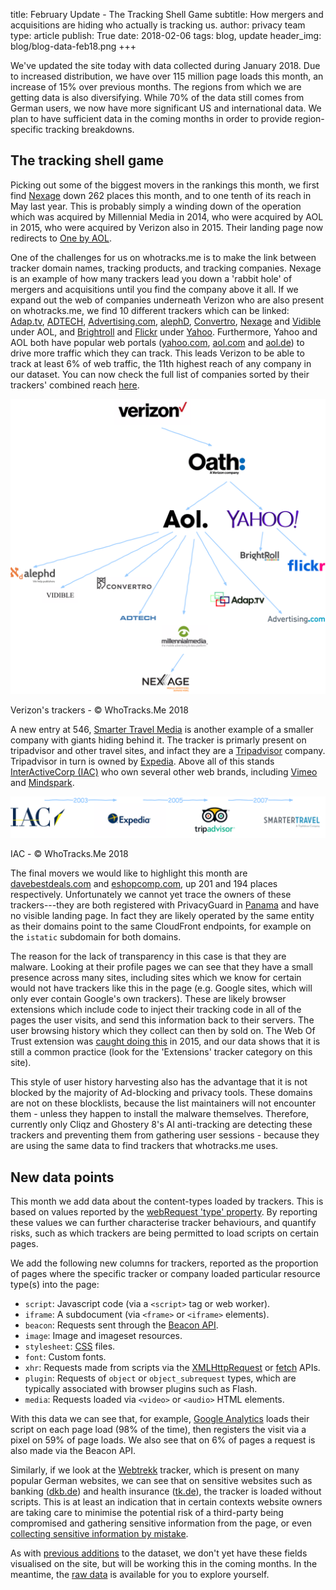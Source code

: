 title: February Update - The Tracking Shell Game
subtitle: How mergers and acquisitions are hiding who actually is tracking us.
author: privacy team
type: article
publish: True
date: 2018-02-06
tags: blog, update
header_img: blog/blog-data-feb18.png
+++

We've updated the site today with data collected during January 2018. Due to increased distribution, we have over 115 million page loads this month, an increase of 15% over previous months. The regions from which we are getting data is also diversifying. While 70% of the data still comes from German users, we now have more significant US and international data. We plan to have sufficient data in the coming months in order to provide region-specific tracking breakdowns.

## The tracking shell game

Picking out some of the biggest movers in the rankings this month, we first find [Nexage](../trackers/nexage.html) down 262 places this month, and to one tenth of its reach in May last year. This is probably simply a winding down of the operation which was acquired by Millennial Media in 2014, who were acquired by AOL in 2015, who were acquired by Verizon also in 2015. Their landing page now redirects to [One by AOL](https://www.onebyaol.com/).

One of the challenges for us on whotracks.me is to make the link between tracker domain names, tracking products, and tracking companies. Nexage is an example of how many trackers lead you down a 'rabbit hole' of mergers and acquisitions until you find the company above it all. If we expand out the web of companies underneath Verizon who are also present on whotracks.me, we find 10 different trackers which can be linked: [Adap.tv](../trackers/adap.tv.html), [ADTECH](../trackers/adtech.html), [Advertising.com](../trackers/advertising.com.html), [alephD](../trackers/alephd.com.html), [Convertro](../trackers/convertro.html), [Nexage](../trackers/nexage.html) and [Vidible](../trackers/vidible.html) under AOL, and [Brightroll](../trackers/brightroll.html) and [Flickr](../trackers/flickr_badge.html) under [Yahoo](../trackers/yahoo.html). Furthermore, Yahoo and AOL both have popular web portals ([yahoo.com](../websites/yahoo.com.html), [aol.com](../websites/aol.com.html) and [aol.de](../websites/aol.de.html)) to drive more traffic which they can track. This leads Verizon to be able to track at least 6% of web traffic, the 11th highest reach of any company in our dataset. You can now check the full list of companies sorted by their trackers' combined reach [here](../companies/reach-chart.html).

<img alt="Verizon's trackers" class="img-responsive img-with-padding" src="../static/img/blog/update_feb18/verizon.png">
<p class="img-caption">Verizon's trackers - &copy; WhoTracks.Me 2018</p>

A new entry at 546, [Smarter Travel Media](../trackers/smarter_travel.html) is another example of a smaller company with giants hiding behind it. The tracker is primarly present on tripadvisor and other travel sites, and infact they are a [Tripadvisor](../trackers/tripadvisor.html) company. Tripadvisor in turn is owned by [Expedia](../trackers/expedia.html). Above all of this stands [InterActiveCorp (IAC)](http://iac.com/) who own several other web brands, including [Vimeo](../trackers/vimeo.html) and [Mindspark](../trackers/mindspark.html).

<img alt="Verizon's trackers" class="img-responsive img-with-padding" src="../static/img/blog/update_feb18/iac.png">
<p class="img-caption">IAC - &copy; WhoTracks.Me 2018</p>

The final movers we would like to highlight this month are [davebestdeals.com](../trackers/davebestdeals.com.html) and [eshopcomp.com](../trackers/eshopcomp.com.html), up 201 and 194 places respectively. Unfortunately we cannot yet trace the owners of these trackers---they are both registered with PrivacyGuard in [Panama](https://who.is/whois/eshopcomp.com) and have no visible landing page. In fact they are likely operated by the same entity as their domains point to the same CloudFront endpoints, for example on the `istatic` subdomain for both domains.

The reason for the lack of transparency in this case is that they are malware. Looking at their profile pages we can see that they have a small presence across many sites, including sites which we know for certain would not have trackers like this in the page (e.g. Google sites, which will only ever contain Google's own trackers). These are likely browser extensions which include code to inject their tracking code in all of the pages the user visits, and send this information back to their servers. The user browsing history which they collect can then by sold on. The Web Of Trust extension was [caught doing this](https://www.forbes.com/sites/leemathews/2016/11/07/web-of-trust-browser-add-on-blasted-for-breaking-user-trust/#5029a0a53ef5) in 2015, and our data shows that it is still a common practice (look for the 'Extensions' tracker category on this site).

This style of user history harvesting also has the advantage that it is not blocked by the majority of Ad-blocking and privacy tools. These domains are not on these blocklists, because the list maintainers will not encounter them - unless they happen to install the malware themselves. Therefore, currently only Cliqz and Ghostery 8's AI anti-tracking are detecting these trackers and preventing them from gathering user sessions - because they are using the same data to find trackers that whotracks.me uses.

## New data points

This month we add data about the content-types loaded by trackers. This is based on values reported by the [webRequest 'type' property](https://developer.mozilla.org/en-US/Add-ons/WebExtensions/API/webRequest/ResourceType). By reporting these values we can further characterise tracker behaviours, and quantify risks, such as which trackers are being permitted to load scripts on certain pages.

We add the following new columns for trackers, reported as the proportion of pages where the specific tracker or company loaded particular resource type(s) into the page:

 * `script`: Javascript code (via a `<script>` tag or web worker).
 * `iframe`: A subdocument (via `<frame>` or `<iframe>` elements).
 * `beacon`: Requests sent through the [Beacon API](https://developer.mozilla.org/en-US/docs/Web/API/Beacon_API).
 * `image`: Image and imageset resources.
 * `stylesheet`: [CSS](https://developer.mozilla.org/en-US/docs/Web/CSS) files.
 * `font`: Custom fonts.
 * `xhr`: Requests made from scripts via the [XMLHttpRequest](https://developer.mozilla.org/en-US/docs/Web/API/XMLHttpRequest) or [fetch](https://developer.mozilla.org/en-US/docs/Web/API/Fetch_API) APIs.
 * `plugin`: Requests of `object` or `object_subrequest` types, which are typically associated with browser plugins such as Flash.
 * `media`: Requests loaded via `<video>` or `<audio>` HTML elements.

With this data we can see that, for example, [Google Analytics](../trackers/google_analytics.html) loads their script on each page load (98% of the time), then registers the visit via a pixel on 59% of page loads. We also see that on 6% of pages a request is also made via the Beacon API.

Similarly, if we look at the [Webtrekk](../trackers/webtrekk.html) tracker, which is present on many popular German websites, we can see that on sensitive websites such as banking ([dkb.de](../websites/dkb.de.html)) and health insurance ([tk.de](../websites/tk.de.html)), the tracker is loaded without scripts. This is at least an indication that in certain contexts website owners are taking care to minimise the potential risk of a third-party being compromised and gathering sensitive information from the page, or even [collecting sensitive information by mistake](https://mixpanel.com/blog/2018/02/05/update-autotrack-data-collection/).

As with [previous additions](./update_dec_2017.html) to the dataset, we don't yet have these fields visualised on the site, but will be working this in the coming months. In the meantime, the [raw data](https://github.com/cliqz-oss/whotracks.me/tree/master/whotracksme/data) is available for you to explore yourself.

